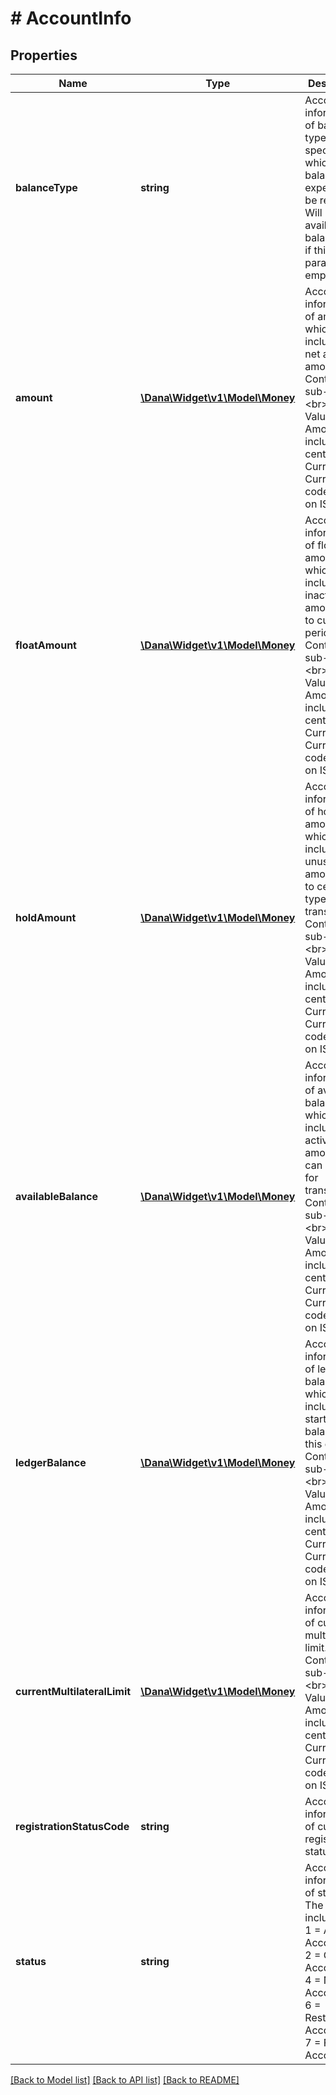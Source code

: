 # # AccountInfo

## Properties

Name | Type | Description | Notes
------------ | ------------- | ------------- | -------------
**balanceType** | **string** | Account information of balance type to specify which balance type expected to be returned. Will return all available balance type if this parameter empty | [optional]
**amount** | [**\Dana\Widget\v1\Model\Money**](Money.md) | Account information of amount which include the net active amount. Contains two sub-fields:&lt;br&gt; 1. Value: Amount, including the cents&lt;br&gt; 2. Currency: Currency code based on ISO | [optional]
**floatAmount** | [**\Dana\Widget\v1\Model\Money**](Money.md) | Account information of float amount which include the inactive amount due to cut off period. Contains two sub-fields:&lt;br&gt; 1. Value: Amount, including the cents&lt;br&gt; 2. Currency: Currency code based on ISO | [optional]
**holdAmount** | [**\Dana\Widget\v1\Model\Money**](Money.md) | Account information of hold amount which include the unusable amount due to certain type of transaction. Contains two sub-fields:&lt;br&gt; 1. Value: Amount, including the cents&lt;br&gt; 2. Currency: Currency code based on ISO | [optional]
**availableBalance** | [**\Dana\Widget\v1\Model\Money**](Money.md) | Account information of available balance which include the active amount that can be used for transaction. Contains two sub-fields:&lt;br&gt; 1. Value: Amount, including the cents&lt;br&gt; 2. Currency: Currency code based on ISO | [optional]
**ledgerBalance** | [**\Dana\Widget\v1\Model\Money**](Money.md) | Account information of ledger balance which include the starting balance for this day. Contains two sub-fields:&lt;br&gt; 1. Value: Amount, including the cents&lt;br&gt; 2. Currency: Currency code based on ISO | [optional]
**currentMultilateralLimit** | [**\Dana\Widget\v1\Model\Money**](Money.md) | Account information of current multilateral limit. Contains two sub-fields:&lt;br&gt; 1. Value: Amount, including the cents&lt;br&gt; 2. Currency: Currency code based on ISO | [optional]
**registrationStatusCode** | **string** | Account information of customer registration status | [optional]
**status** | **string** | Account information of status. The values include:&lt;br&gt; 1 &#x3D; Active Account&lt;br&gt; 2 &#x3D; Closed Account&lt;br&gt; 4 &#x3D; New Account&lt;br&gt; 6 &#x3D; Restricted Account&lt;br&gt; 7 &#x3D; Frozen Account | [optional]

[[Back to Model list]](../../README.md#models) [[Back to API list]](../../README.md#endpoints) [[Back to README]](../../README.md)
